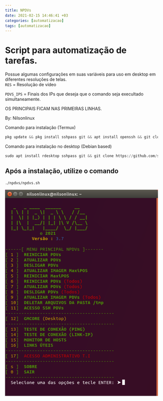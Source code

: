 ```yaml
---
title: NPDVs
date: 2021-02-15 14:46:41 +03
categories: [automatizacao]
tags: [automatizacao]
---
```


# Script para automatização de tarefas.

Possue algumas configurações em suas variáveis para uso em desktop em diferentes resoluções de telas.  
`RES` = Resolução de vídeo

`PDVS_IPS` = Finais dos IPs que deseja que o comando seja execultado simultaneamente.

OS PRINCIPAIS FICAM NAS PRIMEIRAS LINHAS.

By: Nilsonlinux

Comando para instalação (Termux)

```python
pkg update && pkg install sshpass git && apt install openssh && git clone https://github.com/sistemanpdvs/npdvs.git && chmod +x ./npdvs/* && ./npdvs/npdvs.sh
```

Comando para instalação no desktop (Debian based)

```python
sudo apt install rdesktop sshpass git && git clone https://github.com/sistemanpdvs/npdvs.git && chmod +x ./npdvs/* && ./npdvs/npdvs.sh
```

## Após a instalação, utilize o comando

```bash
./npdvs/npdvs.sh
```

![](/uploads/captura-de-tela-de-2021-02-14-22-06-44.png)

